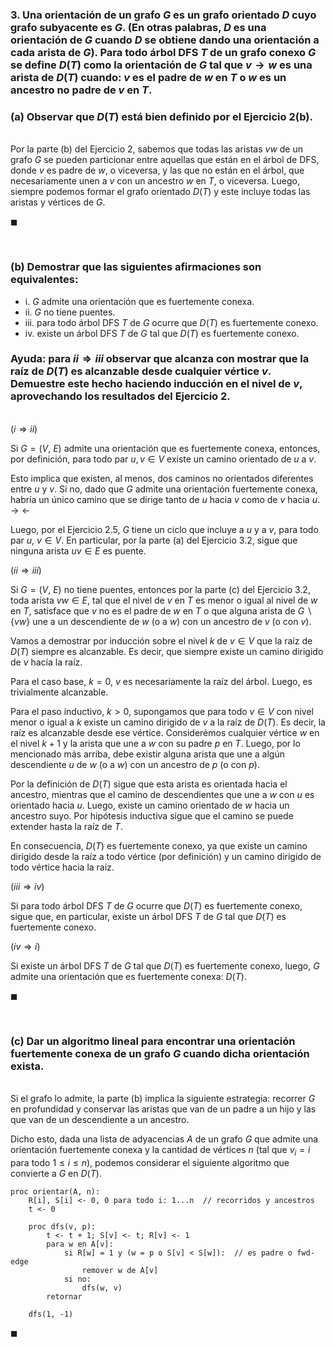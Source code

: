 ### 3. Una orientación de un grafo $G$ es un grafo orientado $D$ cuyo grafo subyacente es $G$. (En otras palabras, $D$ es una orientación de $G$ cuando $D$ se obtiene dando una orientación a cada arista de $G$). Para todo árbol DFS $T$ de un grafo conexo $G$ se define $D(T)$ como la orientación de $G$ tal que $v \to w$ es una arista de $D(T)$ cuando: $v$ es el padre de $w$ en $T$ o $w$ es un ancestro no padre de $v$ en $T$.

### (a) Observar que $D(T)$ está bien definido por el Ejercicio 2(b).

\
Por la parte (b) del Ejercicio 2, sabemos que todas las aristas $vw$ de un grafo $G$ se pueden particionar entre aquellas que están en el árbol de DFS, donde $v$ es padre de $w$, o viceversa, y las que no están en el árbol, que necesariamente unen a $v$ con un ancestro $w$ en $T$, o viceversa. Luego, siempre podemos formar el grafo orientado $D(T)$ y este incluye todas las aristas y vértices de $G$.

$\blacksquare$


<br>

### (b) Demostrar que las siguientes afirmaciones son equivalentes:

- i. $G$ admite una orientación que es fuertemente conexa.
- ii. $G$ no tiene puentes.
- iii. para todo árbol DFS $T$ de $G$ ocurre que $D(T)$ es fuertemente conexo.
- iv. existe un árbol DFS $T$ de $G$ tal que $D(T)$ es fuertemente conexo.

### Ayuda: para $ii \Longrightarrow iii$ observar que alcanza con mostrar que la raíz de $D(T)$ es alcanzable desde cualquier vértice $v$. Demuestre este hecho haciendo inducción en el nivel de $v$, aprovechando los resultados del Ejercicio 2.

\
$(i \Longrightarrow ii)$

Si $G = (V,\ E)$ admite una orientación que es fuertemente conexa, entonces, por definición, para todo par $u, v \in V$ existe un camino orientado de $u$ a $v$.

Esto implica que existen, al menos, dos caminos no orientados diferentes entre $u$ y $v$. Si no, dado que $G$ admite una orientación fuertemente conexa, habría un único camino que se dirige tanto de $u$ hacia $v$ como de $v$ hacia $u$. $\rightarrow\leftarrow$

Luego, por el Ejercicio 2.5, $G$ tiene un ciclo que incluye a $u$ y a $v$, para todo par $u,\ v \in V$. En particular, por la parte (a) del Ejercicio 3.2, sigue que ninguna arista $uv \in E$ es puente.  

$(ii \Longrightarrow iii)$

Si $G = (V,\ E)$ no tiene puentes, entonces por la parte (c) del Ejercicio 3.2, toda arista $vw \in E$, tal que el nivel de $v$ en $T$ es menor o igual al nivel de $w$ en $T$, satisface que $v$ no es el padre de $w$ en $T$ o que alguna arista de $G \backslash \{vw\}$ une a un descendiente de $w$ (o a $w$) con un ancestro de $v$ (o con $v$). 

Vamos a demostrar por inducción sobre el nivel $k$ de $v \in V$ que la raíz de $D(T)$ siempre es alcanzable. Es decir, que siempre existe un camino dirigido de $v$ hacía la raíz.

Para el caso base, $k = 0$, $v$ es necesariamente la raíz del árbol. Luego, es trivialmente alcanzable.

Para el paso inductivo, $k > 0$, supongamos que para todo $v \in V$ con nivel menor o igual a $k$ existe un camino dirigido de $v$ a la raíz de $D(T)$. Es decir, la raíz es alcanzable desde ese vértice. Considerémos cualquier vértice $w$ en el nivel $k+1$ y la arista que une a $w$ con su padre $p$ en $T$. Luego, por lo mencionado más arriba, debe existir alguna arista que une a algún descendiente $u$ de $w$ (o a $w$) con un ancestro de $p$ (o con $p$). 

Por la definición de $D(T)$ sigue que esta arista es orientada hacia el ancestro, mientras que el camino de descendientes que une a $w$ con $u$ es orientado hacia $u$. Luego, existe un camino orientado de $w$ hacia un ancestro suyo. Por hipótesis inductiva sigue que el camino se puede extender hasta la raíz de $T$.

En consecuencia, $D(T)$ es fuertemente conexo, ya que existe un camino dirigido desde la raíz a todo vértice (por definición) y un camino dirigido de todo vértice hacia la raíz.

$(iii \Longrightarrow iv)$

Si para todo árbol DFS $T$ de $G$ ocurre que $D(T)$ es fuertemente conexo, sigue que, en particular, existe un árbol DFS $T$ de $G$ tal que $D(T)$ es fuertemente conexo.

$(iv \Longrightarrow i)$

Si existe un árbol DFS $T$ de $G$ tal que $D(T)$ es fuertemente conexo, luego, $G$ admite una orientación que es fuertemente conexa: $D(T)$.

$\blacksquare$


<br>
 
### (c) Dar un algoritmo lineal para encontrar una orientación fuertemente conexa de un grafo $G$ cuando dicha orientación exista.

\
Si el grafo lo admite, la parte (b) implica la siguiente estrategia: recorrer $G$ en profundidad y conservar las aristas que van de un padre a un hijo y las que van de un descendiente a un ancestro.

Dicho esto, dada una lista de adyacencias $A$ de un grafo $G$ que admite una orientación fuertemente conexa y la cantidad de vértices $n$ (tal que $v_i = i$ para todo $1 \leq i \leq n$), podemos considerar el siguiente algoritmo que convierte a $G$ en $D(T)$.

```
proc orientar(A, n):
    R[i], S[i] <- 0, 0 para todo i: 1...n  // recorridos y ancestros
    t <- 0

    proc dfs(v, p):
        t <- t + 1; S[v] <- t; R[v] <- 1
        para w en A[v]:
            si R[w] = 1 y (w = p o S[v] < S[w]):  // es padre o fwd-edge 
                remover w de A[v]
            si no:
                dfs(w, v) 
        retornar
    
    dfs(1, -1)
```

$\blacksquare$
